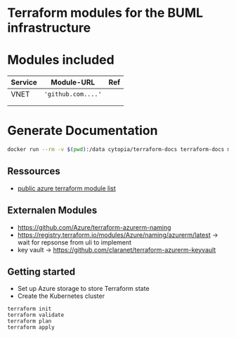 # Terraform modules for the BUML infrastructure

# Modules included

| Service | Module-URL         | Ref |
| ------- | ------------------ | --- |
| VNET    | `'github.com....'` |     |
|         |                    |     |
|         |                    |     |

# Generate Documentation

```bash
docker run --rm -v $(pwd):/data cytopia/terraform-docs terraform-docs md . > README.md
```

<!-- BEGINNING OF PRE-COMMIT-TERRAFORM DOCS HOOK -->

<!-- END OF PRE-COMMIT-TERRAFORM DOCS HOOK -->

## Ressources

- [public azure terraform module list](https://registry.terraform.io/search/modules)

## Externalen Modules

- https://github.com/Azure/terraform-azurerm-naming
- https://registry.terraform.io/modules/Azure/naming/azurerm/latest -> wait for repsonse from uli to implement
- key vault -> https://github.com/claranet/terraform-azurerm-keyvault

## Getting started

- Set up Azure storage to store Terraform state
- Create the Kubernetes cluster

```
terraform init
terraform validate
terraform plan
terraform apply
```
